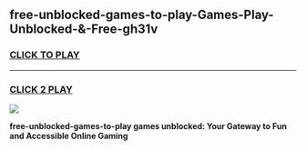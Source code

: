 
## free-unblocked-games-to-play-Games-Play-Unblocked-&-Free-gh31v
<h3>
<a href="https://premium76.site?title=free-unblocked-games-to-play&ref=24A">CLICK TO PLAY</a></h3>
<hr>

<h3>
<a href="https://premium76.site?title=free-unblocked-games-to-play&ref=24A">CLICK 2 PLAY</a>
  
</h3>

<a href="https://premium76.site?title=free-unblocked-games-to-play&ref=24A"><img src="https://clearcache.store/games.png"></a>


**free-unblocked-games-to-play games unblocked: Your Gateway to Fun and Accessible Online Gaming**
